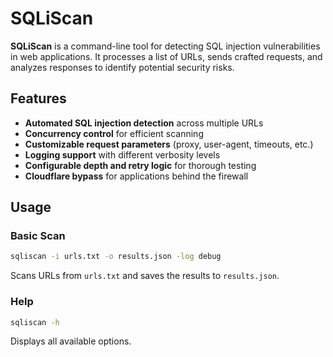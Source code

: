 # SQLiScan  

**SQLiScan** is a command-line tool for detecting SQL injection vulnerabilities in web applications. It processes a list of URLs, sends crafted requests, and analyzes responses to identify potential security risks.  

## Features  
- **Automated SQL injection detection** across multiple URLs  
- **Concurrency control** for efficient scanning  
- **Customizable request parameters** (proxy, user-agent, timeouts, etc.)  
- **Logging support** with different verbosity levels  
- **Configurable depth and retry logic** for thorough testing 
- **Cloudflare bypass** for applications behind the firewall
  
## Usage  

### Basic Scan  
```sh
sqliscan -i urls.txt -o results.json -log debug
```  
Scans URLs from `urls.txt` and saves the results to `results.json`.  

### Help  
```sh
sqliscan -h
```  
Displays all available options.  
